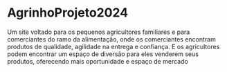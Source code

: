 # AgrinhoProjeto2024
Um site voltado para os pequenos agricultores familiares e para comerciantes do ramo da alimentação, onde os comerciantes encontram produtos de qualidade, agilidade na entrega e confiança. E os agricultores podem encontrar um espaço de diversão para eles venderem seus produtos, oferecendo mais oportunidade e espaço de mercado
